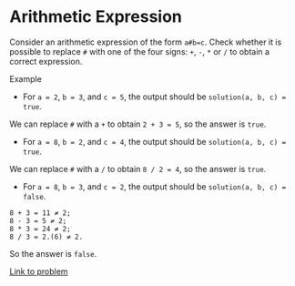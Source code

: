 # Arithmetic Expression

Consider an arithmetic expression of the form `a#b=c`. Check whether it is possible to replace `#` with one of the four signs: `+`, `-`, `*` or `/` to obtain a correct expression.

Example

* For `a = 2`, `b = 3`, and `c = 5`, the output should be `solution(a, b, c) = true`.

We can replace `#` with a `+` to obtain `2 + 3 = 5`, so the answer is `true`.

* For `a = 8`, `b = 2`, and `c = 4`, the output should be `solution(a, b, c) = true`.

We can replace `#` with a `/` to obtain `8 / 2 = 4`, so the answer is `true`.

* For `a = 8`, `b = 3`, and `c = 2`, the output should be `solution(a, b, c) = false`.

```
8 + 3 = 11 ≠ 2;
8 - 3 = 5 ≠ 2;
8 * 3 = 24 ≠ 2;
8 / 3 = 2.(6) ≠ 2.
```

So the answer is `false`.

[Link to problem](https://app.codesignal.com/arcade/code-arcade/at-the-crossroads/QrCSNQWhnQoaK9KgK)